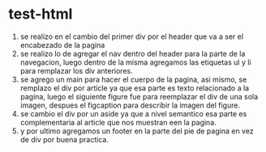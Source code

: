 # test-html
1. se realizo en el cambio del primer div por el header que va a ser el encabezado de la pagina
2. se realizo lo de agregar el nav dentro del header para la parte de la navegacion, luego dentro de la misma agregamos las etiquetas ul y li para remplazar los div anteriores.
3. se agrego un main para hacer el cuerpo de la pagina, asi mismo, se remplazo el div por article ya que esa parte es texto relacionado a la pagina, luego el siguiente figure fue para reemplazar el div de una sola imagen, despues el figcaption para describir la imagen del figure.
4. se cambio el div por un aside ya que a nivel semantico esa parte es complementaria al article que nos muestran een la pagina.
5. y por ultimo agregamos un footer en la parte del pie de pagina en vez de div por buena practica.